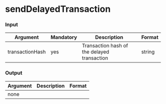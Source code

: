 # sendDelayedTransaction

### Input

| Argument        | Mandatory | Description                                 | Format |
| --------------- | --------- | ------------------------------------------- | ------ |
| transactionHash | yes       | Transaction hash of the delayed transaction | string |

### Output

| Argument | Description | Format |
| -------- | ----------- | ------ |
| none     |             |        |
